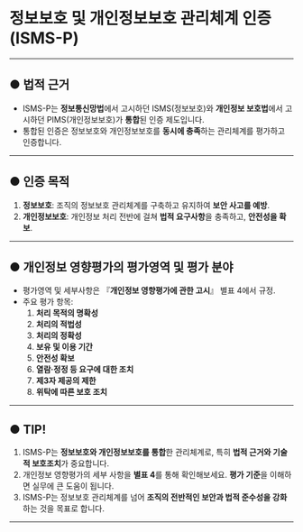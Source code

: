 # 정보보호 및 개인정보보호 관리체계 인증(ISMS-P)

---

## ● 법적 근거

- ISMS-P는 **정보통신망법**에서 고시하던 ISMS(정보보호)와 **개인정보 보호법**에서 고시하던 PIMS(개인정보보호)가 **통합**된 인증 제도입니다.
- 통합된 인증은 정보보호와 개인정보보호를 **동시에 충족**하는 관리체계를 평가하고 인증합니다.

---

## ● 인증 목적

1. **정보보호**: 조직의 정보보호 관리체계를 구축하고 유지하여 **보안 사고를 예방**.
2. **개인정보보호**: 개인정보 처리 전반에 걸쳐 **법적 요구사항**을 충족하고, **안전성을 확보**.

---

## ● 개인정보 영향평가의 평가영역 및 평가 분야
- 평가영역 및 세부사항은 『**개인정보 영향평가에 관한 고시**』 별표 4에서 규정.
- 주요 평가 항목:
  1. **처리 목적의 명확성**
  2. **처리의 적법성**
  3. **처리의 정확성**
  4. **보유 및 이용 기간**
  5. **안전성 확보**
  6. **열람·정정 등 요구에 대한 조치**
  7. **제3자 제공의 제한**
  8. **위탁에 따른 보호 조치**

---

## ● TIP!

1. ISMS-P는 **정보보호와 개인정보보호를 통합**한 관리체계로, 특히 **법적 근거와 기술적 보호조치**가 중요합니다.
2. 개인정보 영향평가의 세부 사항을 **별표 4**를 통해 확인해보세요. **평가 기준**을 이해하면 실무에 큰 도움이 됩니다.
3. ISMS-P는 정보보호 관리체계를 넘어 **조직의 전반적인 보안과 법적 준수성을 강화**하는 것을 목표로 합니다.

---
